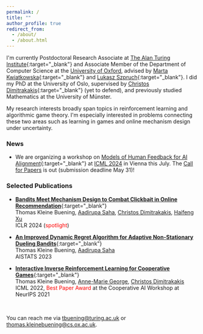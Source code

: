 ```yaml
---
permalink: /
title: ""
author_profile: true
redirect_from: 
  - /about/
  - /about.html
---
```


I'm currently Postdoctoral Research Associate at [The Alan Turing Institute](https://www.turing.ac.uk/){:target="_blank"} and Associate Member of the Department of Computer Science at the [University of Oxford](https://www.ox.ac.uk/), advised by [Marta Kwiatkowska](https://scholar.google.co.uk/citations?hl=en&user=ArcH6PkAAAAJ&view_op=list_works&sortby=pubdate){:target="_blank"} and [Lukasz Szpruch](https://www.maths.ed.ac.uk/~lszpruch/){:target="_blank"}. 
I did my PhD at the University of Oslo, supervised by [Christos Dimitrakakis](https://sites.google.com/site/christosdimitrakakis){:target="_blank"} (yet to defend), and previously studied Mathematics at the University of Münster.  




My research interests broadly span topics in reinforcement learning and algorithmic game theory. I'm especially interested in problems connecting these two areas such as learning in games and online mechanism design under uncertainty.  
<!---
I did my PhD at the University of Oslo, supervised by [Christos Dimitrakakis](https://sites.google.com/site/christosdimitrakakis) (yet to defend). Prior to that I studied Mathematics the University of Münster and the University of British Columbia. 
I'm a third-year PhD student at the University of Oslo supervised by [Christos Dimitrakakis](https://sites.google.com/site/christosdimitrakakis).
My research interests broadly span topics in reinforcement learning and algorithmic game theory, and I'm especially interested in problems connecting these two areas (e.g., learning in games and incentive-aware learning). 
-->



### News 

- We are organizing a workshop on [Models of Human Feedback for AI Alignment](https://sites.google.com/view/mhf-icml2024){:target="_blank"} at [ICML 2024](https://icml.cc/) in Vienna this July. The [Call for Papers](https://sites.google.com/view/mhf-icml2024/call-for-papers?authuser=0) is out (submission deadline May 31)! 
<!--- March 2024: I've joined the Alan Turing Institute and moved to Oxford. Let me know if you're in Oxford or close by and would like to chat.  -->



### Selected Publications 	

* [**Bandits Meet Mechanism Design to Combat Clickbait in Online Recommendation**](https://arxiv.org/pdf/2311.15647.pdf){:target="_blank"} <br />
Thomas Kleine Buening, [Aadirupa Saha](https://aadirupa.github.io/), [Christos Dimitrakakis](https://sites.google.com/site/christosdimitrakakis), [Haifeng Xu](https://www.haifeng-xu.com/) <br />
ICLR 2024 (<span style="color:red">spotlight</span>)


* [**An Improved Dynamic Regret Algorithm for Adaptive Non-Stationary Dueling Bandits**](https://arxiv.org/pdf/2210.14322.pdf){:target="_blank"} <br /> 
Thomas Kleine Buening, [Aadirupa Saha](https://aadirupa.github.io/) <br />
AISTATS 2023


* [**Interactive Inverse Reinforcement Learning for Cooperative Games**](https://proceedings.mlr.press/v162/buning22a/buning22a.pdf){:target="_blank"} <br /> 
Thomas Kleine Buening, [Anne-Marie George](https://scholar.google.de/citations?user=uOuR7XgAAAAJ&hl=en), [Christos Dimitrakakis](https://sites.google.com/site/christosdimitrakakis) <br /> 
ICML 2022, <span style="color:red">Best Paper Award</span> at the Cooperative AI Workshop at NeurIPS 2021 



<br/>


You can reach me via tbuening@turing.ac.uk or thomas.kleinebuening@cs.ox.ac.uk. 